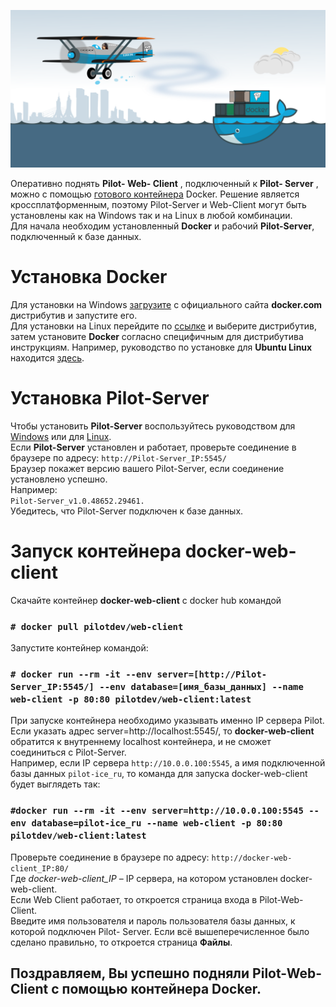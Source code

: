 ![alt text](Docker-Web-Client_Github.png)

Оперативно поднять **Pilot- Web- Client** , подключенный к **Pilot- Server** , можно с помощью [готового контейнера](https://cloud.docker.com/u/pilotdev/repository/docker/pilotdev/web-client) Docker. Решение является кроссплатформенным, поэтому Pilot-Server и Web-Client могут быть установлены как на Windows так и на Linux в любой комбинации.  
Для начала необходим установленный **Docker** и рабочий **Pilot-Server**, подключенный к базе данных.
# Установка Docker
Для установки на Windows [загрузите](https://download.docker.com/win/stable/Docker%20Desktop%20Installer.exe) c официального сайта **docker.com** дистрибутив и запустите его.  
Для установки на Linux перейдите по [ссылке](https://hub.docker.com/search?q=&type=edition&offering=community) и выберите дистрибутив, затем установите **Docker** согласно специфичным для дистрибутива инструкциям. Например, руководство по установке для **Ubuntu Linux** находится [здесь](https://docs.docker.com/engine/install/ubuntu/).
# Установка Pilot-Server
Чтобы установить **Pilot-Server** воспользуйтесь руководством для [Windows](http://help.pilotems.com/ru/Content/readme.htm) или для [Linux](http://help.pilotems.com/ru/Content/Install_Pilot-Server_for_Linux.htm).  
Если **Pilot-Server** установлен и работает, проверьте соединение в браузере по адресу:
`http://Pilot-Server_IP:5545/`  
Браузер покажет версию вашего Pilot-Server, если соединение установлено успешно.  
Например:  
`Pilot-Server_v1.0.48652.29461.`  
Убедитесь, что Pilot-Server подключен к базе данных.
# Запуск контейнера docker-web-client
Скачайте контейнер **docker-web-client** с docker hub командой  
### `# docker pull pilotdev/web-client`  
Запустите контейнер командой:  
### `# docker run --rm -it --env server=[http://Pilot-Server_IP:5545/] --env database=[имя_базы_данных] --name web-client -p 80:80 pilotdev/web-client:latest`
При запуске контейнера необходимо указывать именно IP сервера Pilot. Если указать адрес server=http://localhost:5545/, то **docker-web-client** обратится к внутреннему localhost контейнера, и не сможет соединиться с Pilot-Server.  
Например, если IP сервера `http://10.0.0.100:5545`, а имя подключенной базы данных `pilot-ice_ru`, то команда для запуска docker-web-client будет выглядеть так:  
### `#docker run --rm -it --env server=http://10.0.0.100:5545 --env database=pilot-ice_ru --name web-client -p 80:80 pilotdev/web-client:latest`  
Проверьте соединение в браузере по адресу: `http://docker-web-client_IP:80/`  
Где *docker-web-client_IP* – IP сервера, на котором установлен docker-web-client.  
Если Web Client работает, то откроется страница входа в Pilot-Web-Client.  
Введите имя пользователя и пароль пользователя базы данных, к которой подключен Pilot- Server. Если всё вышеперечисленное было сделано правильно, то откроется страница **Файлы**.  

## Поздравляем, Вы успешно подняли **Pilot-Web-Сlient** с помощью контейнера Docker.
